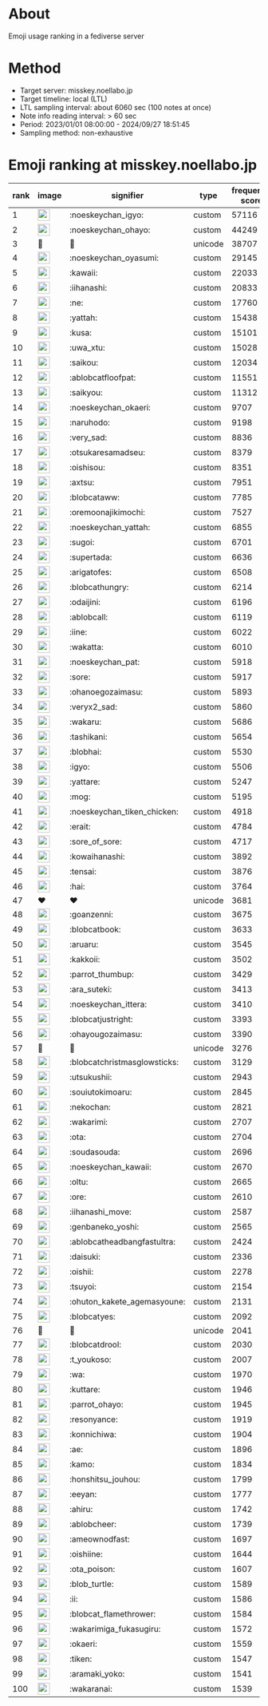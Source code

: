 # About
Emoji usage ranking in a fediverse server

# Method
- Target server: misskey.noellabo.jp
- Target timeline: local (LTL)
- LTL sampling interval: about 6060 sec (100 notes at once)
- Note info reading interval: > 60 sec
- Period: 2023/01/01 08:00:00 - 2024/09/27 18:51:45 
- Sampling method: non-exhaustive

# Emoji ranking at misskey.noellabo.jp

|rank|image|signifier|type|frequency score|
|----|----|----|----|----|
|1|<img height="24" src="https://misskey.noellabo.jp/emoji/noeskeychan_igyo.webp">|:noeskeychan_igyo:|custom|57116|
|2|<img height="24" src="https://misskey.noellabo.jp/emoji/noeskeychan_ohayo.webp">|:noeskeychan_ohayo:|custom|44249|
|3|🎉|🎉|unicode|38707|
|4|<img height="24" src="https://misskey.noellabo.jp/emoji/noeskeychan_oyasumi.webp">|:noeskeychan_oyasumi:|custom|29145|
|5|<img height="24" src="https://misskey.noellabo.jp/emoji/kawaii.webp">|:kawaii:|custom|22033|
|6|<img height="24" src="https://misskey.noellabo.jp/emoji/iihanashi.webp">|:iihanashi:|custom|20833|
|7|<img height="24" src="https://misskey.noellabo.jp/emoji/ne.webp">|:ne:|custom|17760|
|8|<img height="24" src="https://misskey.noellabo.jp/emoji/yattah.webp">|:yattah:|custom|15438|
|9|<img height="24" src="https://misskey.noellabo.jp/emoji/kusa.webp">|:kusa:|custom|15101|
|10|<img height="24" src="https://misskey.noellabo.jp/emoji/uwa_xtu.webp">|:uwa_xtu:|custom|15028|
|11|<img height="24" src="https://misskey.noellabo.jp/emoji/saikou.webp">|:saikou:|custom|12034|
|12|<img height="24" src="https://misskey.noellabo.jp/emoji/ablobcatfloofpat.webp">|:ablobcatfloofpat:|custom|11551|
|13|<img height="24" src="https://misskey.noellabo.jp/emoji/saikyou.webp">|:saikyou:|custom|11312|
|14|<img height="24" src="https://misskey.noellabo.jp/emoji/noeskeychan_okaeri.webp">|:noeskeychan_okaeri:|custom|9707|
|15|<img height="24" src="https://misskey.noellabo.jp/emoji/naruhodo.webp">|:naruhodo:|custom|9198|
|16|<img height="24" src="https://misskey.noellabo.jp/emoji/very_sad.webp">|:very_sad:|custom|8836|
|17|<img height="24" src="https://misskey.noellabo.jp/emoji/otsukaresamadseu.webp">|:otsukaresamadseu:|custom|8379|
|18|<img height="24" src="https://misskey.noellabo.jp/emoji/oishisou.webp">|:oishisou:|custom|8351|
|19|<img height="24" src="https://misskey.noellabo.jp/emoji/axtsu.webp">|:axtsu:|custom|7951|
|20|<img height="24" src="https://misskey.noellabo.jp/emoji/blobcataww.webp">|:blobcataww:|custom|7785|
|21|<img height="24" src="https://misskey.noellabo.jp/emoji/oremoonajikimochi.webp">|:oremoonajikimochi:|custom|7527|
|22|<img height="24" src="https://misskey.noellabo.jp/emoji/noeskeychan_yattah.webp">|:noeskeychan_yattah:|custom|6855|
|23|<img height="24" src="https://misskey.noellabo.jp/emoji/sugoi.webp">|:sugoi:|custom|6701|
|24|<img height="24" src="https://misskey.noellabo.jp/emoji/supertada.webp">|:supertada:|custom|6636|
|25|<img height="24" src="https://misskey.noellabo.jp/emoji/arigatofes.webp">|:arigatofes:|custom|6508|
|26|<img height="24" src="https://misskey.noellabo.jp/emoji/blobcathungry.webp">|:blobcathungry:|custom|6214|
|27|<img height="24" src="https://misskey.noellabo.jp/emoji/odaijini.webp">|:odaijini:|custom|6196|
|28|<img height="24" src="https://misskey.noellabo.jp/emoji/ablobcall.webp">|:ablobcall:|custom|6119|
|29|<img height="24" src="https://misskey.noellabo.jp/emoji/iine.webp">|:iine:|custom|6022|
|30|<img height="24" src="https://misskey.noellabo.jp/emoji/wakatta.webp">|:wakatta:|custom|6010|
|31|<img height="24" src="https://misskey.noellabo.jp/emoji/noeskeychan_pat.webp">|:noeskeychan_pat:|custom|5918|
|32|<img height="24" src="https://misskey.noellabo.jp/emoji/sore.webp">|:sore:|custom|5917|
|33|<img height="24" src="https://misskey.noellabo.jp/emoji/ohanoegozaimasu.webp">|:ohanoegozaimasu:|custom|5893|
|34|<img height="24" src="https://misskey.noellabo.jp/emoji/veryx2_sad.webp">|:veryx2_sad:|custom|5860|
|35|<img height="24" src="https://misskey.noellabo.jp/emoji/wakaru.webp">|:wakaru:|custom|5686|
|36|<img height="24" src="https://misskey.noellabo.jp/emoji/tashikani.webp">|:tashikani:|custom|5654|
|37|<img height="24" src="https://misskey.noellabo.jp/emoji/blobhai.webp">|:blobhai:|custom|5530|
|38|<img height="24" src="https://misskey.noellabo.jp/emoji/igyo.webp">|:igyo:|custom|5506|
|39|<img height="24" src="https://misskey.noellabo.jp/emoji/yattare.webp">|:yattare:|custom|5247|
|40|<img height="24" src="https://misskey.noellabo.jp/emoji/mog.webp">|:mog:|custom|5195|
|41|<img height="24" src="https://misskey.noellabo.jp/emoji/noeskeychan_tiken_chicken.webp">|:noeskeychan_tiken_chicken:|custom|4918|
|42|<img height="24" src="https://misskey.noellabo.jp/emoji/erait.webp">|:erait:|custom|4784|
|43|<img height="24" src="https://misskey.noellabo.jp/emoji/sore_of_sore.webp">|:sore_of_sore:|custom|4717|
|44|<img height="24" src="https://misskey.noellabo.jp/emoji/kowaihanashi.webp">|:kowaihanashi:|custom|3892|
|45|<img height="24" src="https://misskey.noellabo.jp/emoji/tensai.webp">|:tensai:|custom|3876|
|46|<img height="24" src="https://misskey.noellabo.jp/emoji/hai.webp">|:hai:|custom|3764|
|47|❤|❤|unicode|3681|
|48|<img height="24" src="https://misskey.noellabo.jp/emoji/goanzenni.webp">|:goanzenni:|custom|3675|
|49|<img height="24" src="https://misskey.noellabo.jp/emoji/blobcatbook.webp">|:blobcatbook:|custom|3633|
|50|<img height="24" src="https://misskey.noellabo.jp/emoji/aruaru.webp">|:aruaru:|custom|3545|
|51|<img height="24" src="https://misskey.noellabo.jp/emoji/kakkoii.webp">|:kakkoii:|custom|3502|
|52|<img height="24" src="https://misskey.noellabo.jp/emoji/parrot_thumbup.webp">|:parrot_thumbup:|custom|3429|
|53|<img height="24" src="https://misskey.noellabo.jp/emoji/ara_suteki.webp">|:ara_suteki:|custom|3413|
|54|<img height="24" src="https://misskey.noellabo.jp/emoji/noeskeychan_ittera.webp">|:noeskeychan_ittera:|custom|3410|
|55|<img height="24" src="https://misskey.noellabo.jp/emoji/blobcatjustright.webp">|:blobcatjustright:|custom|3393|
|56|<img height="24" src="https://misskey.noellabo.jp/emoji/ohayougozaimasu.webp">|:ohayougozaimasu:|custom|3390|
|57|🍗|🍗|unicode|3276|
|58|<img height="24" src="https://misskey.noellabo.jp/emoji/blobcatchristmasglowsticks.webp">|:blobcatchristmasglowsticks:|custom|3129|
|59|<img height="24" src="https://misskey.noellabo.jp/emoji/utsukushii.webp">|:utsukushii:|custom|2943|
|60|<img height="24" src="https://misskey.noellabo.jp/emoji/souiutokimoaru.webp">|:souiutokimoaru:|custom|2845|
|61|<img height="24" src="https://misskey.noellabo.jp/emoji/nekochan.webp">|:nekochan:|custom|2821|
|62|<img height="24" src="https://misskey.noellabo.jp/emoji/wakarimi.webp">|:wakarimi:|custom|2707|
|63|<img height="24" src="https://misskey.noellabo.jp/emoji/ota.webp">|:ota:|custom|2704|
|64|<img height="24" src="https://misskey.noellabo.jp/emoji/soudasouda.webp">|:soudasouda:|custom|2696|
|65|<img height="24" src="https://misskey.noellabo.jp/emoji/noeskeychan_kawaii.webp">|:noeskeychan_kawaii:|custom|2670|
|66|<img height="24" src="https://misskey.noellabo.jp/emoji/oltu.webp">|:oltu:|custom|2665|
|67|<img height="24" src="https://misskey.noellabo.jp/emoji/ore.webp">|:ore:|custom|2610|
|68|<img height="24" src="https://misskey.noellabo.jp/emoji/iihanashi_move.webp">|:iihanashi_move:|custom|2587|
|69|<img height="24" src="https://misskey.noellabo.jp/emoji/genbaneko_yoshi.webp">|:genbaneko_yoshi:|custom|2565|
|70|<img height="24" src="https://misskey.noellabo.jp/emoji/ablobcatheadbangfastultra.webp">|:ablobcatheadbangfastultra:|custom|2424|
|71|<img height="24" src="https://misskey.noellabo.jp/emoji/daisuki.webp">|:daisuki:|custom|2336|
|72|<img height="24" src="https://misskey.noellabo.jp/emoji/oishii.webp">|:oishii:|custom|2278|
|73|<img height="24" src="https://misskey.noellabo.jp/emoji/tsuyoi.webp">|:tsuyoi:|custom|2154|
|74|<img height="24" src="https://misskey.noellabo.jp/emoji/ohuton_kakete_agemasyoune.webp">|:ohuton_kakete_agemasyoune:|custom|2131|
|75|<img height="24" src="https://misskey.noellabo.jp/emoji/blobcatyes.webp">|:blobcatyes:|custom|2092|
|76|👀|👀|unicode|2041|
|77|<img height="24" src="https://misskey.noellabo.jp/emoji/blobcatdrool.webp">|:blobcatdrool:|custom|2030|
|78|<img height="24" src="https://misskey.noellabo.jp/emoji/t_youkoso.webp">|:t_youkoso:|custom|2007|
|79|<img height="24" src="https://misskey.noellabo.jp/emoji/wa.webp">|:wa:|custom|1970|
|80|<img height="24" src="https://misskey.noellabo.jp/emoji/kuttare.webp">|:kuttare:|custom|1946|
|81|<img height="24" src="https://misskey.noellabo.jp/emoji/parrot_ohayo.webp">|:parrot_ohayo:|custom|1945|
|82|<img height="24" src="https://misskey.noellabo.jp/emoji/resonyance.webp">|:resonyance:|custom|1919|
|83|<img height="24" src="https://misskey.noellabo.jp/emoji/konnichiwa.webp">|:konnichiwa:|custom|1904|
|84|<img height="24" src="https://misskey.noellabo.jp/emoji/ae.webp">|:ae:|custom|1896|
|85|<img height="24" src="https://misskey.noellabo.jp/emoji/kamo.webp">|:kamo:|custom|1834|
|86|<img height="24" src="https://misskey.noellabo.jp/emoji/honshitsu_jouhou.webp">|:honshitsu_jouhou:|custom|1799|
|87|<img height="24" src="https://misskey.noellabo.jp/emoji/eeyan.webp">|:eeyan:|custom|1777|
|88|<img height="24" src="https://misskey.noellabo.jp/emoji/ahiru.webp">|:ahiru:|custom|1742|
|89|<img height="24" src="https://misskey.noellabo.jp/emoji/ablobcheer.webp">|:ablobcheer:|custom|1739|
|90|<img height="24" src="https://misskey.noellabo.jp/emoji/ameownodfast.webp">|:ameownodfast:|custom|1697|
|91|<img height="24" src="https://misskey.noellabo.jp/emoji/oishiine.webp">|:oishiine:|custom|1644|
|92|<img height="24" src="https://misskey.noellabo.jp/emoji/ota_poison.webp">|:ota_poison:|custom|1607|
|93|<img height="24" src="https://misskey.noellabo.jp/emoji/blob_turtle.webp">|:blob_turtle:|custom|1589|
|94|<img height="24" src="https://misskey.noellabo.jp/emoji/ii.webp">|:ii:|custom|1586|
|95|<img height="24" src="https://misskey.noellabo.jp/emoji/blobcat_flamethrower.webp">|:blobcat_flamethrower:|custom|1584|
|96|<img height="24" src="https://misskey.noellabo.jp/emoji/wakarimiga_fukasugiru.webp">|:wakarimiga_fukasugiru:|custom|1572|
|97|<img height="24" src="https://misskey.noellabo.jp/emoji/okaeri.webp">|:okaeri:|custom|1559|
|98|<img height="24" src="https://misskey.noellabo.jp/emoji/tiken.webp">|:tiken:|custom|1547|
|99|<img height="24" src="https://misskey.noellabo.jp/emoji/aramaki_yoko.webp">|:aramaki_yoko:|custom|1541|
|100|<img height="24" src="https://misskey.noellabo.jp/emoji/wakaranai.webp">|:wakaranai:|custom|1539|
